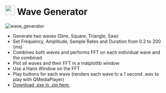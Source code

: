 
# <img src="https://github.com/lachesis17/Wave_Generator/assets/78860436/5f025310-be06-4c57-9dbe-cb6fa7b0e9aa" width="30"> Wave Generator
![wave_generator](https://github.com/lachesis17/Wave_Generator/assets/78860436/8d59203a-f193-43c4-b9ba-890efcfdd343)

- Generate two waves (Sine, Square, Triangle, Saw)
- Set Frequency, Amplitude, Sample Rates and Duration from 0.2 to 200 (ms)
- Combines both waves and performs FFT on each individual wave and the combined
- Plot all waves and their FFT in a matplotlib window
- Use a Hann Window on the FFT
- Play buttons for each wave (renders each wave to a 1 second .wav to play with QMediaPlayer)
- [Download .exe in .zip here.](https://github.com/lachesis17/Wave_Generator/releases)
